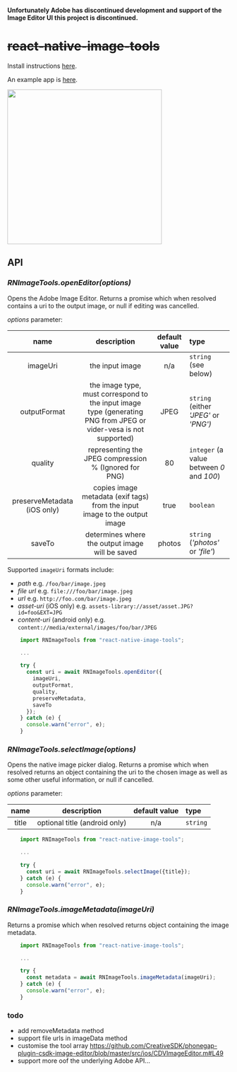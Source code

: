 **Unfortunately Adobe has discontinued development and support of the Image Editor UI this project is discontinued.**

# ~~react-native-image-tools~~

Install instructions [here](./docs/install.md).

An example app is [here](https://github.com/npomfret/rn-image-tools-example).

<img src="docs/demo.gif" width="350">

## API

### _RNImageTools.openEditor(options)_

Opens the Adobe Image Editor.  Returns a promise which when resolved contains a uri to the output image, or null if editing was cancelled.

_options_ parameter:

| name | description | default value | type |
| :---: | :---: | :---: | :--- |
| imageUri | the input image | n/a | `string` (see below)|
| outputFormat | the image type, must correspond to the input image type (generating PNG from JPEG or vider-vesa is not supported) | JPEG | `string` (either _'JPEG'_ or _'PNG')_ |
| quality | representing the JPEG compression % (Ignored for PNG) | 80 | `integer` (a value between _0_ and _100_) |
| preserveMetadata (iOS only) | copies image metadata (exif tags) from the input image to the output image | true | `boolean` |
| saveTo | determines where the output image will be saved | photos | `string` (_'photos'_ or _'file'_) |

Supported `imageUri` formats include:
 * _path_ e.g. `/foo/bar/image.jpeg`
 * _file url_ e.g. `file:///foo/bar/image.jpeg`
 * _url_ e.g. `http://foo.com/bar/image.jpeg`
 * _asset-uri_ (iOS only) e.g. `assets-library://asset/asset.JPG?id=foo&EXT=JPG`
 * _content-uri_ (android only) e.g. `content://media/external/images/foo/bar/JPEG`
 
```javascript
    import RNImageTools from "react-native-image-tools";

    ...    

    try {
      const uri = await RNImageTools.openEditor({
        imageUri,
        outputFormat,
        quality,
        preserveMetadata,
        saveTo
      });
    } catch (e) {
      console.warn("error", e);
    }
```

### _RNImageTools.selectImage(options)_

Opens the native image picker dialog. Returns a promise which when resolved returns an object containing the uri to the chosen image as well as some other useful information, or null if cancelled.

_options_ parameter:

| name | description | default value | type |
| :---: | :---: | :---: | :--- |
| title | optional title (android only) | n/a | `string` |

```javascript
    import RNImageTools from "react-native-image-tools";

    ...    

    try {
      const uri = await RNImageTools.selectImage({title});
    } catch (e) {
      console.warn("error", e);
    }
```

### _RNImageTools.imageMetadata(imageUri)_

Returns a promise which when resolved returns object containing the image metadata.

```javascript
    import RNImageTools from "react-native-image-tools";

    ...    

    try {
      const metadata = await RNImageTools.imageMetadata(imageUri);
    } catch (e) {
      console.warn("error", e);
    }
```

### todo

 * add removeMetadata method
 * support file urls in imageData method
 * customise the tool array https://github.com/CreativeSDK/phonegap-plugin-csdk-image-editor/blob/master/src/ios/CDVImageEditor.m#L49
 * support more oof the underlying Adobe API...  